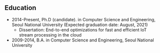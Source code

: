 
## Education 
  - 2014-Present, Ph.D (candidate). in Computer Science and Engineering, Seoul National University (Expected graduation date: August, 2021)
    - Dissertation: End-to-end optimizations for fast and efficient IoT stream processing in the cloud
  - 2009-2014, B.A. in Computer Science and Engineering, Seoul National University 

